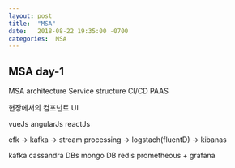```yaml
---
layout: post
title:  "MSA"
date:   2018-08-22 19:35:00 -0700
categories:  MSA
---
```


## MSA day-1

MSA architecture
Service structure
CI/CD
PAAS


현장에서의 컴포넌트 UI

vueJs
angularJs
reactJs


efk
-> kafka -> stream processing -> logstach(fluentD) -> kibanas

kafka
cassandra DBs
mongo DB
redis
prometheous + grafana


